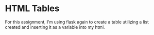 # HTML Tables

For this assignment, I'm using flask again to create a table utilizing a list created and inserting it as a variable into my html.
